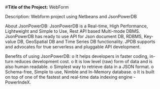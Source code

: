 #**Title of the Project:** WebForm

Description: Webform project using Netbeans and JsonPowerDB

About JsonPowerDB: JsonPowerDB is a Real-time, High Performance, Lightweight and Simple to Use, Rest API based Multi-mode DBMS. JsonPowerDB has ready to use API for Json document DB, RDBMS, Key-value DB, GeoSpatial DB and Time Series DB functionality. JPDB supports and advocates for true serverless and pluggable API development.

Benefits of using JsonPowerDB: o It helps developers in faster coding, in-turn reduces development cost. o It is low level (raw) form of data and is also human readable. o Simplest way to retrieve data in a JSON format. o Schema-free, Simple to use, Nimble and In-Memory database. o It is built on top of one of the fastest and real-time data indexing engine - PowerIndeX.
